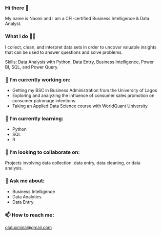 ### Hi there 👋
My name is Naomi and I am a CFI-certified Business Intelligence & Data Analyst.

### What I do 👷‍♂️
I collect, clean, and interpret data sets in order to uncover valuable insights that can be used to answer questions and solve problems.

Skills: Data Analysis with Python, Data Entry, Business Intelligence, Power BI, SQL, and Power Query.


### 🔭 I’m currently working on:
- Getting my BSC in Business Administration from the University of Lagos
- Exploring and analyzing the influence of consumer sales promotion on consumer patronage intentions.
- Taking an Applied Data Science course with WorldQuant University


### 🌱 I’m currently learning:
- Python
- SQL
- R


### 👯 I’m looking to collaborate on:
Projects involving data collection. data entry, data cleaning, or data analysis.


### 💬 Ask me about:
- Business Intelligence
- Data Analytics
- Data Entry


### 📫 How to reach me: 
oluluxmina@gmail.com

